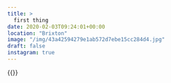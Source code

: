 ```yaml
---
title: >
  first thing
date: 2020-02-03T09:24:01+00:00
location: "Brixton"
image: "/img/43a42594279e1ab572d7ebe15cc284d4.jpg"
draft: false
instagram: true
---
```


{{<photo src="/img/43a42594279e1ab572d7ebe15cc284d4.jpg">}}
